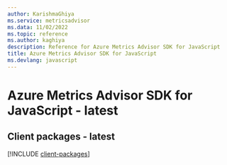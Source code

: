 ```yaml
---
author: KarishmaGhiya
ms.service: metricsadvisor
ms.data: 11/02/2022
ms.topic: reference
ms.author: kaghiya
description: Reference for Azure Metrics Advisor SDK for JavaScript
title: Azure Metrics Advisor SDK for JavaScript
ms.devlang: javascript
---
```

# Azure Metrics Advisor SDK for JavaScript - latest

## Client packages - latest
[!INCLUDE [client-packages](metrics-advisor-client-index.md)]